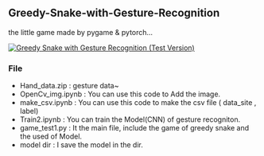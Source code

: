 ## Greedy-Snake-with-Gesture-Recognition
the little game made by pygame & pytorch...<br>

[![Greedy Snake with Gesture Recognition (Test Version)](https://img.youtube.com/vi/JbTH4hitkSk/0.jpg)](https://www.youtube.com/watch?v=JbTH4hitkSk)
<br>

### File
- Hand_data.zip    : gesture data~
- OpenCv_img.ipynb : You can use this code to Add the image.
- make_csv.ipynb   : You can use this code to make the csv file ( data_site , label) 
- Train2.ipynb     : You can train the Model(CNN) of gesture recogniton.
- game_test1.py    : It the main file, include the game of greedy snake and the used of Model.
- model dir        : I save the model in the dir. 
